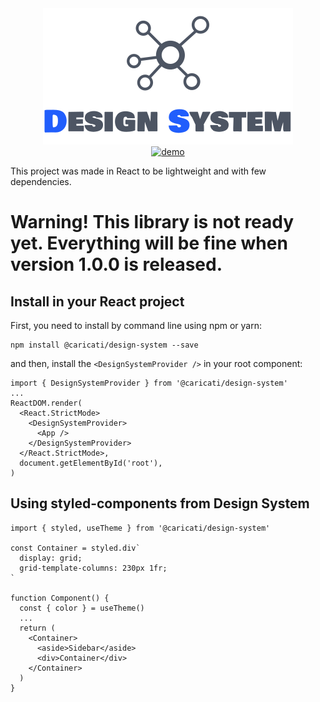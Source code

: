 <center>
  <img src="./.storybook/logo.svg" alt="Caricati.io - Design System" />
  <br />
  <div>
    <a href="https://caricati-ds.netlify.app/" target="_blank">
      <img src="https://img.shields.io/badge/weiste-demo-blue" alt="demo">
    </a>
  </div>
</center>

This project was made in React to be lightweight and with few dependencies.


# Warning! This library is not ready yet. Everything will be fine when version 1.0.0 is released.

## Install in your React project
First, you need to install by command line using npm or yarn:

```
npm install @caricati/design-system --save
```

and then, install the `<DesignSystemProvider />` in your root component:

```
import { DesignSystemProvider } from '@caricati/design-system'
...
ReactDOM.render(
  <React.StrictMode>
    <DesignSystemProvider>
      <App />
    </DesignSystemProvider>
  </React.StrictMode>,
  document.getElementById('root'),
)
```



## Using styled-components from Design System

```
import { styled, useTheme } from '@caricati/design-system'

const Container = styled.div`
  display: grid;
  grid-template-columns: 230px 1fr;
`

function Component() {
  const { color } = useTheme()
  ...
  return (
    <Container>
      <aside>Sidebar</aside>
      <div>Container</div>
    </Container>
  )
}
```
